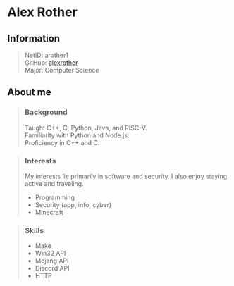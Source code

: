 # Alex Rother

## Information
>  NetID: arother1  
>  GitHub: [alexrother](https://github.com/alexrother)  
>  Major: Computer Science  

## About me

> ### Background
>   Taught C++, C, Python, Java, and RISC-V.  
>   Familiarity with Python and Node.js.  
>   Proficiency in C++ and C.  


> ### Interests
> My interests lie primarily in software and security. I also enjoy staying active and traveling.
>  * Programming
>  * Security (app, info, cyber)
>  * Minecraft

> ### Skills
>  * Make
>  * Win32 API
>  * Mojang API
>  * Discord API
>  * HTTP
